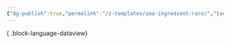 ```yaml
---
{"dg-publish":true,"permalink":"/z-templates/aaa-ingredient-rare/","tags":["ingredient","rare"]}
---
```




{ .block-language-dataview}

